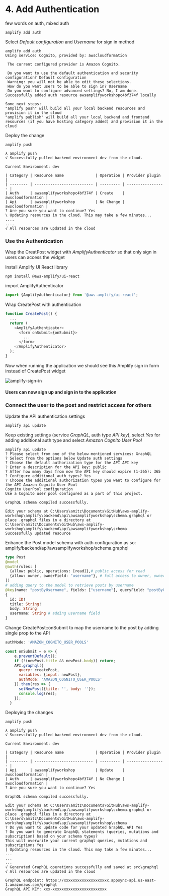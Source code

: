 # 4. Add Authentication

few words on auth, mixed auth
````
amplify add auth
````
Select _Default configuration_ and _Username_ for sign in method

```
amplify add auth
Using service: Cognito, provided by: awscloudformation

 The current configured provider is Amazon Cognito.

 Do you want to use the default authentication and security configuration? Default configuration
 Warning: you will not be able to edit these selections.
 How do you want users to be able to sign in? Username
 Do you want to configure advanced settings? No, I am done.
Successfully added auth resource awsamplifyworkshopc4bf374f locally

Some next steps:
"amplify push" will build all your local backend resources and provision it in the cloud
"amplify publish" will build all your local backend and frontend resources (if you have hosting category added) and provision it in the cloud
```

Deploy the change
```
amplify push
```
````
λ amplify push
√ Successfully pulled backend environment dev from the cloud.

Current Environment: dev

| Category | Resource name              | Operation | Provider plugin   |
| -------- | -------------------------- | --------- | ----------------- |
| Auth     | awsamplifyworkshopc4bf374f | Create    | awscloudformation |
| Api      | awsamplifyworkshop         | No Change | awscloudformation |
? Are you sure you want to continue? Yes
\ Updating resources in the cloud. This may take a few minutes...
....
....
√ All resources are updated in the cloud
````

### Use the Authentication

Wrap the CreatPost widget with _AmplifyAuthenticator_ so that only sign in users can access the widget

Install Amplify UI React library
````
npm install @aws-amplify/ui-react
````
import AmplifyAuthenticator
````javascript
import {AmplifyAuthenticator} from '@aws-amplify/ui-react';
````
Wrap CreatePost with authentication
````javascript
function CreatePost() {
  ...
  return (
    <AmplifyAuthenticator>
      <form onSubmit={onSubmit}>
        ...
      </form>
    </AmplifyAuthenticator>
  );
}
````
Now when running the application we should see this Amplify sign in form instead of CreatePost widget

![amplify-sign-in](https://miro.medium.com/max/928/1*9NoGfsG-epUQh5vyUrRqWg.png)

#### Users can now sign up and sign in to the application

### Connect the user to the post and restrict access for others

Update the API authentication settings
````
amplify api update
````
Keep existing settings (service _GraphQL_, auth type _API key_), select _Yes_ for adding additional auth type and select _Amazon Cognito User Pool_
````
amplify api update
? Please select from one of the below mentioned services: GraphQL
? Select from the options below Update auth settings
? Choose the default authorization type for the API API key
? Enter a description for the API key: public
? After how many days from now the API key should expire (1-365): 365
? Configure additional auth types? Yes
? Choose the additional authorization types you want to configure for the API Amazon Cognito User Pool
Cognito UserPool configuration
Use a Cognito user pool configured as a part of this project.

GraphQL schema compiled successfully.

Edit your schema at C:\Users\amitz\Documents\GitHub\aws-amplify-workshop\amplify\backend\api\awsamplifyworkshop\schema.graphql or place .graphql files in a directory at C:\Users\amitz\Documents\GitHub\aws-amplify-workshop\amplify\backend\api\awsamplifyworkshop\schema
Successfully updated resource
````


Enhance the Post model schema with auth configuration as so:
amplify/backend/api/awsamplifyworkshop/schema.graphql
```graphql
type Post
@model
@auth(rules: [
  {allow: public, operations: [read]},# public access for read
  {allow: owner, ownerField: "username"}, # full access to owner, owner mapped by username field
])
# adding query to the model to retrieve posts by username
@key(name: "postByUsername", fields: ["username"], queryField: "postByUsername")
{
  id: ID!
  title: String!
  body: String
  username: String # adding username field
}
```
Change CreatePost::onSubmit to map the username to the post by adding single prop to the API
````javascript
authMode: 'AMAZON_COGNITO_USER_POOLS'
````
```javascript
const onSubmit = e => {
    e.preventDefault();
    if (!(newPost.title && newPost.body)) return;
    API.graphql({
      query: createPost,
      variables: {input: newPost},
      authMode: 'AMAZON_COGNITO_USER_POOLS'
    }).then(res => {
      setNewPost({title: '', body: ''});
      console.log(res);
    });
  }
```

Deploying the changes
````
amplify push
````
````
λ amplify push
√ Successfully pulled backend environment dev from the cloud.

Current Environment: dev

| Category | Resource name              | Operation | Provider plugin   |
| -------- | -------------------------- | --------- | ----------------- |
| Api      | awsamplifyworkshop         | Update    | awscloudformation |
| Auth     | awsamplifyworkshopc4bf374f | No Change | awscloudformation |
? Are you sure you want to continue? Yes

GraphQL schema compiled successfully.

Edit your schema at C:\Users\amitz\Documents\GitHub\aws-amplify-workshop\amplify\backend\api\awsamplifyworkshop\schema.graphql or place .graphql files in a directory at C:\Users\amitz\Documents\GitHub\aws-amplify-workshop\amplify\backend\api\awsamplifyworkshop\schema
? Do you want to update code for your updated GraphQL API Yes
? Do you want to generate GraphQL statements (queries, mutations and subscription) based on your schema types?
This will overwrite your current graphql queries, mutations and subscriptions Yes
| Updating resources in the cloud. This may take a few minutes...
...
...
...
√ Generated GraphQL operations successfully and saved at src\graphql
√ All resources are updated in the cloud

GraphQL endpoint: https://xxxxxxxxxxxxxxxxxxxx.appsync-api.us-east-1.amazonaws.com/graphql
GraphQL API KEY: xxx-xxxxxxxxxxxxxxxxxxxxxxxx
````
